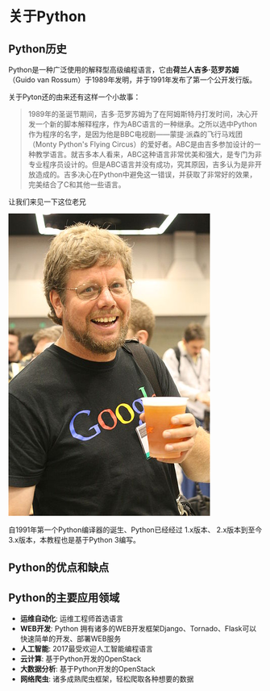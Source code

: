 # 关于Python

## Python历史

Python是一种广泛使用的解释型高级编程语言，它由**荷兰人吉多·范罗苏姆**（Guido van Rossum）于1989年发明，并于1991年发布了第一个公开发行版。

关于Pyton还的由来还有这样一个小故事：

>1989年的圣诞节期间，吉多·范罗苏姆为了在阿姆斯特丹打发时间，决心开发一个新的脚本解释程序，作为ABC语言的一种继承。之所以选中Python作为程序的名字，是因为他是BBC电视剧——蒙提·派森的飞行马戏团（Monty Python's Flying Circus）的爱好者。ABC是由吉多参加设计的一种教学语言。就吉多本人看来，ABC这种语言非常优美和强大，是专门为非专业程序员设计的。但是ABC语言并没有成功，究其原因，吉多认为是非开放造成的。吉多决心在Python中避免这一错误，并获取了非常好的效果，完美结合了C和其他一些语言。


让我们来见一下这位老兄

![06100633-c2ce8755002945df846b5dad1dc25cdd](/assets/06100633-c2ce8755002945df846b5dad1dc25cdd.jpg)

自1991年第一个Python编译器的诞生、Python已经经过 1.x版本、 2.x版本到至今3.x版本，本教程也是基于Python 3编写。

## Python的优点和缺点

## Python的主要应用领域

* **运维自动化**: 运维工程师首选语言
* **WEB开发**: Python 拥有诸多的WEB开发框架Django、Tornado、Flask可以快速简单的开发、部署WEB服务
* **人工智能**: 2017最受欢迎人工智能编程语言
* **云计算**: 基于Python开发的OpenStack
* **大数据分析**: 基于Python开发的OpenStack
* **网络爬虫**: 诸多成熟爬虫框架，轻松爬取各种想要的数据
